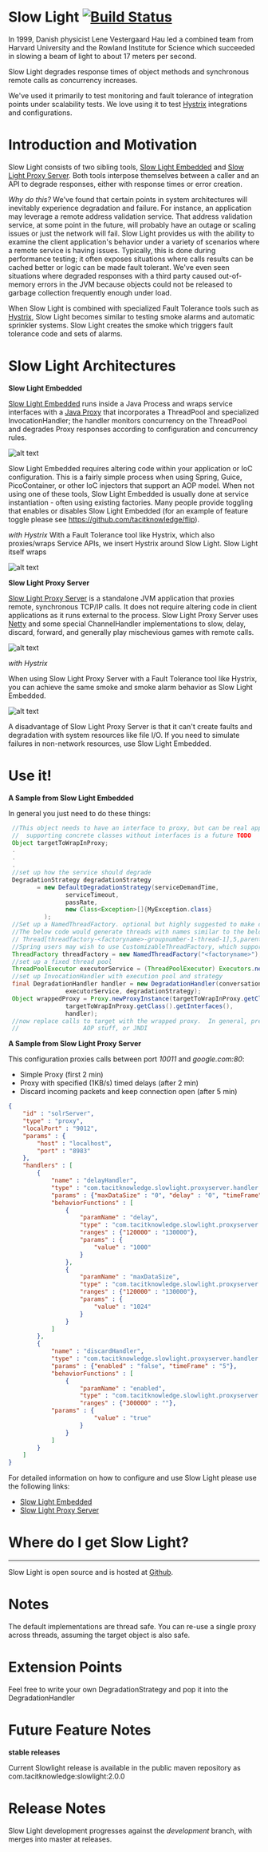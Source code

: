 Slow Light [![Build Status](https://secure.travis-ci.org/tacitknowledge/slow-light.png?branch=master)](http://travis-ci.org/tacitknowledge/slow-light)
==========

In 1999, Danish physicist Lene Vestergaard Hau led a combined team from Harvard University and the Rowland Institute
for Science which succeeded in slowing a beam of light to about 17 meters per second.

Slow Light degrades response times of object methods and synchronous remote calls as concurrency increases.

We've used it primarily to test monitoring and fault tolerance of integration points under scalability tests.  We love
using it to test [Hystrix](https://github.com/Netflix/Hystrix) integrations and configurations.

# Introduction and Motivation

Slow Light consists of two sibling tools, [Slow Light Embedded](embedded) and [Slow Light Proxy Server](proxy). Both tools interpose themselves
between a caller and an API to degrade responses, either with response times or error creation.

_Why do this?_ We've found that certain points in system architectures will inevitably experience degradation and
failure.  For instance, an application may leverage a remote address validation service.  That address validation
service, at some point in the future, will probably have an outage or scaling issues or just the network will fail.
Slow Light provides us with the ability to examine the client application's behavior under a variety of scenarios
where a remote service is having issues.  Typically, this is done during performance testing; it often exposes
situations where calls results can be cached better or logic can be made fault tolerant.  We've even seen situations
where degraded responses with a third party caused out-of-memory errors in the JVM because objects could not be released
to garbage collection frequently enough under load.

When Slow Light is combined with specialized Fault Tolerance tools such as [Hystrix](https://github.com/Netflix/Hystrix),
Slow Light becomes similar to testing smoke alarms and automatic sprinkler systems.  Slow Light creates the smoke which
triggers fault tolerance code and sets of alarms.

# Slow Light Architectures

**Slow Light Embedded**

[Slow Light Embedded](embedded) runs inside a Java Process and wraps service interfaces with a [Java Proxy](http://docs.oracle.com/javase/7/docs/api/java/lang/reflect/Proxy.html) that incorporates a
ThreadPool and specialized InvocationHandler; the handler monitors concurrency on the ThreadPool and degrades Proxy
responses according to configuration and concurrency rules.

![alt text](images/SlowLightEmbedded.png "Embedded Architecture")

Slow Light Embedded requires altering code within your application or IoC configuration.  This is a fairly simple
process when using Spring, Guice, PicoContainer, or other IoC injectors that support an AOP model.  When not using one
of these tools, Slow Light Embedded is usually done at service instantiation - often using existing factories.  Many
people provide toggling that enables or disables Slow Light Embedded (for an example of feature toggle please see https://github.com/tacitknowledge/flip).

_with Hystrix_
With a Fault Tolerance tool like Hystrix, which also proxies/wraps Service APIs, we insert Hystrix around Slow Light.
Slow Light itself wraps

![alt text](images/SlowLightEmbeddedWithHystrix.png "Embedded With Hystrix")

**Slow Light Proxy Server**

[Slow Light Proxy Server](proxy) is a standalone JVM application that proxies remote, synchronous TCP/IP calls.  It does not require
altering code in client applications as it runs external to the process.  Slow Light Proxy Server uses [Netty](http://netty.io/) and some special
ChannelHandler implementations to slow, delay, discard, forward, and generally play mischevious games with remote
calls.

![alt text](images/SlowLightProxy.png "Proxy Architecture")

_with Hystrix_

When using Slow Light Proxy Server with a Fault Tolerance tool like Hystrix, you can achieve the same smoke and smoke alarm
behavior as Slow Light Embedded.

![alt text](images/SlowLightProxyWithHystrix.png "Proxy With Hystrix")

A disadvantage of Slow Light Proxy Server is that it can't create faults and degradation with system resources like file I/O.
If you need to simulate failures in non-network resources, use Slow Light Embedded.

# Use it!

__A Sample from Slow Light Embedded__

In general you just need to do these things:
```java
 //This object needs to have an interface to proxy, but can be real app code, a real service, or a stub
 //  supporting concrete classes without interfaces is a future TODO
 Object targetToWrapInProxy;
 .
 .
 .
 //set up how the service should degrade
 DegradationStrategy degradationStrategy
        = new DefaultDegradationStrategy(serviceDemandTime,
                serviceTimeout,
                passRate,
                new Class<Exception>[]{MyException.class}
          );
 //Set up a NamedThreadFactory. optional but highly suggested to make debugging and monitoring easier.
 //The below code would generate threads with names similar to the below
 // Thread[threadfactory-<factoryname>-groupnumber-1-thread-1],5,parentgroup-main-groupname-<factoryname>1]
 //Spring users may wish to use CustomizableThreadFactory, which supports naming
 ThreadFactory threadFactory = new NamedThreadFactory("<factoryname>");
 //set up a fixed thread pool
 ThreadPoolExecutor executorService = (ThreadPoolExecutor) Executors.newFixedThreadPool(capacity,threadFactory);
 //set up InvocationHandler with execution pool and strategy
 final DegradationHandler handler = new DegradationHandler(conversation,
                executorService, degradationStrategy);
 Object wrappedProxy = Proxy.newProxyInstance(targetToWrapInProxy.getClass().getClassLoader(),
                targetToWrapInProxy.getClass().getInterfaces(),
                handler);
 //now replace calls to target with the wrapped proxy.  In general, pretty simple to integrate with IoC frameworks,
 //                  AOP stuff, or JNDI
```

__A Sample from Slow Light Proxy Server__

This configuration proxies calls between port *10011* and *google.com:80*:
* Simple Proxy (first 2 min)
* Proxy with specified (1KB/s) timed delays (after 2 min)
* Discard incoming packets and keep connection open (after 5 min)

```json
{
    "id" : "solrServer",
    "type" : "proxy",
    "localPort" : "9012",
    "params" : {
        "host" : "localhost",
        "port" : "8983"
    },
    "handlers" : [
        {
            "name" : "delayHandler",
            "type" : "com.tacitknowledge.slowlight.proxyserver.handler.DelayChannelHandler",
            "params" : {"maxDataSize" : "0", "delay" : "0", "timeFrame" : "5"},
            "behaviorFunctions" : [
                {
                    "paramName" : "delay",
                    "type" : "com.tacitknowledge.slowlight.proxyserver.handler.behavior.LinearBehavior",
                    "ranges" : {"120000" : "130000"},
                    "params" : {
                        "value" : "1000"
                    }
                },
                {
                    "paramName" : "maxDataSize",
                    "type" : "com.tacitknowledge.slowlight.proxyserver.handler.behavior.LinearBehavior",
                    "ranges" : {"120000" : "130000"},
                    "params" : {
                        "value" : "1024"
                    }
                }
            ]
        },
        {
            "name" : "discardHandler",
            "type" : "com.tacitknowledge.slowlight.proxyserver.handler.DiscardChannelHandler",
            "params" : {"enabled" : "false", "timeFrame" : "5"},
            "behaviorFunctions" : [
                {
                    "paramName" : "enabled",
                    "type" : "com.tacitknowledge.slowlight.proxyserver.handler.behavior.LinearBehavior",
                    "ranges" : {"300000" : ""},
		    "params" : {
                        "value" : "true"
                    }
                }
            ]
        }
    ]
}
```

For detailed information on how to configure and use Slow Light please use the following links:
* [Slow Light Embedded](embedded)
* [Slow Light Proxy Server](proxy)

# Where do I get Slow Light?
-------------------------
Slow Light is open source and is hosted at
[Github](http://github.com/tacitknowledge/slow-light).

# Notes
The default implementations are thread safe.  You can re-use a single proxy across threads, assuming the target object
is also safe.

# Extension Points
Feel free to write your own DegradationStrategy and pop it into the DegradationHandler

# Future Feature Notes

**stable releases**

Current Slowlight release is available in the public maven repository as com.tacitknowledge:slowlight:2.0.0

# Release Notes

Slow Light development progresses against the _development_ branch, with merges into master at releases.



